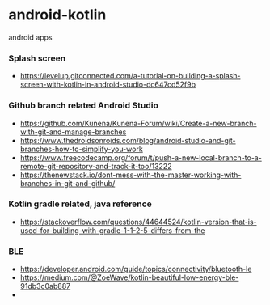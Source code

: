 # android-kotlin
android apps

### Splash screen
- https://levelup.gitconnected.com/a-tutorial-on-building-a-splash-screen-with-kotlin-in-android-studio-dc647cd52f9b
### Github branch related Android Studio
- https://github.com/Kunena/Kunena-Forum/wiki/Create-a-new-branch-with-git-and-manage-branches
- https://www.thedroidsonroids.com/blog/android-studio-and-git-branches-how-to-simplify-you-work
- https://www.freecodecamp.org/forum/t/push-a-new-local-branch-to-a-remote-git-repository-and-track-it-too/13222
- https://thenewstack.io/dont-mess-with-the-master-working-with-branches-in-git-and-github/

### Kotlin gradle related, java reference
- https://stackoverflow.com/questions/44644524/kotlin-version-that-is-used-for-building-with-gradle-1-1-2-5-differs-from-the

### BLE
- https://developer.android.com/guide/topics/connectivity/bluetooth-le
- https://medium.com/@ZoeWave/kotlin-beautiful-low-energy-ble-91db3c0ab887
- 
